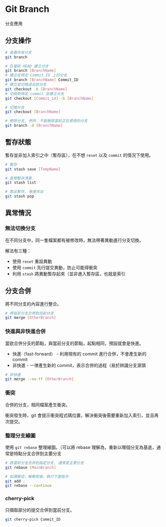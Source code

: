 # Git Branch

分支應用

## 分支操作

```sh
# 查看所有分支
git branch

# 在當前 HEAD 建立分支
git branch [BranchName]
# 建立在特定 Commit_ID 上的分支
git branch [BranchName] Commit_ID
# 建立並切換過去該分支
git checkout -b [BranchName]
# 切換到特定 commit 並建立分支
git checkout [Commit_id] -b [BranchName]

# 切換分支
git checkout [BranchName]

# 刪除分支, 例外：不能刪除當前正在使用的分支
git branch -d [BranchName]
```

## 暫存狀態

暫存並非加入索引之中（暫存區），在不想 `reset` 以及 `commit` 的情況下使用。

```sh
# 暫存
git stash save [TempName]

# 查閱暫存清單
git stash list

# 取出暫存, 後進先出
git stash pop
```

## 異常情況

### 無法切換分支

在不同分支中，同一隻檔案都有被修改時，無法帶著異動進行分支切換。

解法有三種：

- 使用 `reset` 重設異動
- 使用 `commit` 先行提交異動，防止可能得衝突
- 利用 `stash` 將異動暫存起來（並非進入暫存區，也就是索引

## 分支合併

將不同分支的內容進行整合。

```sh
# 將指定分支合併到目前分支
git merge [OtherBranch]
```

### 快進與非快進合併

當欲合併分支的節點，與當前分支的節點，起點相同，預設就會是快進。

- 快進（fast-forward） - 利用現有的 commit 進行合併，不會產生新的 commit
- 非快進 - 一律產生新的 commit，表示合併的過程（易於辨識分支源頭

```sh
# 非快進
git merge --no-ff [OtherBranch]
```

### 衝突

合併的分支，相同檔案產生衝突。

衝突發生時，git 會提示衝突程式碼位置，解決衝突後需要重新加入索引，並且再次提交。

### 整理分支線圖

使用 `git rebase` 整理線圖。（可以將 rebase 理解為，重新以哪個分支為基底，通常是特點分支合併到主要分支

```sh
# 將當前分支合併到指定分支, 通常是主要分支
git rebase [MainBranch]

# 如遇衝突，解衝突後，執行下面指令
git add .
git rebase --continue
```

### cherry-pick

只擷取部分的提交合併到當前分支。

```sh
git cherry-pick Commit_ID
```
